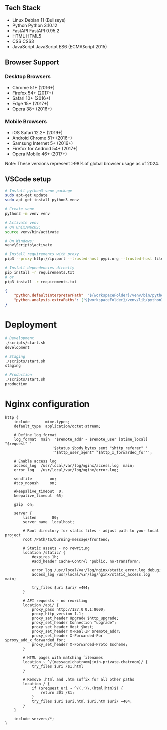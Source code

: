 ## Tech Stack

- Linux     Debian 11 (Bullseye)
- Python    Python 3.10.12
- FastAPI   FastAPI 0.95.2
- HTML      HTML5
- CSS       CSS3
- JavaScript JavaScript ES6 (ECMAScript 2015)

## Browser Support

### Desktop Browsers
- Chrome 51+ (2016+)
- Firefox 54+ (2017+)
- Safari 10+ (2016+)
- Edge 15+ (2017+)
- Opera 38+ (2016+)

### Mobile Browsers
- iOS Safari 12.2+ (2019+)
- Android Chrome 51+ (2016+)
- Samsung Internet 5+ (2016+)
- Firefox for Android 54+ (2017+)
- Opera Mobile 46+ (2017+)

Note: These versions represent >98% of global browser usage as of 2024.

## VSCode setup
```bash
# Install python3-venv package
sudo apt-get update
sudo apt-get install python3-venv

# Create venv
python3 -m venv venv

# Activate venv
# On Unix/MacOS:
source venv/bin/activate

# On Windows:
venv\Scripts\activate

# Install requirements with proxy
pip3 --proxy http://ip:port --trusted-host pypi.org --trusted-host files.pythonhosted.org install -r requirements.txt

# Install dependencies directly
pip install -r requirements.txt
# or 
pip3 install -r requirements.txt
```

<!-- .vscode/settings.json -->
```JSON
{
    "python.defaultInterpreterPath": "${workspaceFolder}/venv/bin/python",
    "python.analysis.extraPaths": ["${workspaceFolder}/venv/lib/python3.11/site-packages"]
}
```

# Deployment
```bash
# Development
./scripts/start.sh
development

# Staging
./scripts/start.sh
staging

# Production
./scripts/start.sh
production
```

# Nginx configuration
```text
http {
    include       mime.types;
    default_type  application/octet-stream;

    # Define log format
    log_format  main  '$remote_addr - $remote_user [$time_local] "$request" '
                     '$status $body_bytes_sent "$http_referer" '
                     '"$http_user_agent" "$http_x_forwarded_for"';

    # Enable access log
    access_log  /usr/local/var/log/nginx/access.log  main;
    error_log   /usr/local/var/log/nginx/error.log;

    sendfile        on;
    #tcp_nopush     on;

    #keepalive_timeout  0;
    keepalive_timeout  65;

    gzip  on;

    server {
        listen       80;
        server_name  localhost;

        # Root directory for static files - adjust path to your local project
        root /Path/to/burning-message/frontend;

        # Static assets - no rewriting
        location /static/ {
            #expires 1h;
            #add_header Cache-Control "public, no-transform";
            
            error_log /usr/local/var/log/nginx/static_error.log debug;
            access_log /usr/local/var/log/nginx/static_access.log main;
            
            try_files $uri $uri/ =404;
        }

        # API requests - no rewriting
        location /api/ {
            proxy_pass http://127.0.0.1:8000;
            proxy_http_version 1.1;
            proxy_set_header Upgrade $http_upgrade;
            proxy_set_header Connection "upgrade";
            proxy_set_header Host $host;
            proxy_set_header X-Real-IP $remote_addr;
            proxy_set_header X-Forwarded-For $proxy_add_x_forwarded_for;
            proxy_set_header X-Forwarded-Proto $scheme;
        }

        # HTML pages with matching filenames
        location ~ ^/(message|chatroom|join-private-chatroom)/ {
            try_files $uri /$1.html;
        }

        # Remove .html and .htm suffix for all other paths
        location / {
            if ($request_uri ~ ^/(.*)\.(html|htm)$) {
                return 301 /$1;
            }
            try_files $uri $uri.html $uri.htm $uri/ =404;
        }
    }

    include servers/*;
}
```